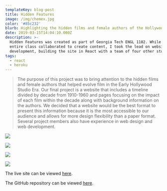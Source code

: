 ```yaml
---
templateKey: blog-post
title: Hidden Features
image: /img/chemex.jpg
color: '#85c232'
blurb: Highlighting the hidden films and female authors of the Hollywood Studio Era
date: 2019-03-15T14:04:10.000Z
description: >-
  Hidden Features was created as part of Georgia Tech ENGL 1102. While the
  entire class collaborated to create content, I took the lead on website
  development, building the site in React with a team of four other students.
tags:
  - react
  - heroku
---
```

> The purpose of this project was to bring attention to the hidden films and female authors that helped evolve film in the Early Hollywood Studio Era. Our final project is a website that includes a timeline divided by decade from 1910-1960 and pages focusing on the impact of each film within the decade along with background information on the authors. We decided that a website would be the best format to present this information because it is the most accessible to our audience and allows for more design flexibility than a paper format. Several project members also have experience in web design and web development.

![](/img/screen-shot-2019-08-04-at-6.06.28-pm.jpg)

![](/img/screen-shot-2019-08-04-at-6.06.44-pm.jpg)

![](/img/screen-shot-2019-08-04-at-6.06.51-pm.jpg)

![](/img/screen-shot-2019-08-04-at-6.07.01-pm.jpg)

The live site can be viewed [here](https://film-showcase-1102.herokuapp.com/).

The GitHub repository can be viewed [here](https://github.com/Galaxspheria/film-showcase-1102).
